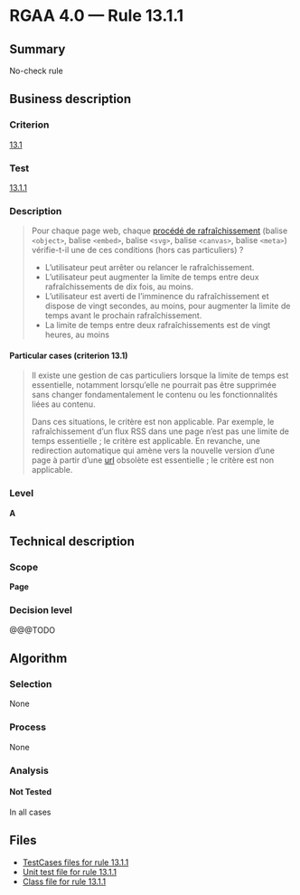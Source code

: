 # RGAA 4.0 — Rule 13.1.1

## Summary

No-check rule

## Business description

### Criterion

[13.1](https://www.numerique.gouv.fr/publications/rgaa-accessibilite/methode/criteres/#crit-13-1)

### Test

[13.1.1](https://www.numerique.gouv.fr/publications/rgaa-accessibilite/methode/criteres/#test-13-1-1)

### Description

> Pour chaque page web, chaque [procédé de rafraîchissement](https://www.numerique.gouv.fr/publications/rgaa-accessibilite/methode/glossaire/#procede-de-rafraichissement) (balise `<object>`, balise `<embed>`, balise `<svg>`, balise `<canvas>`, balise `<meta>`) vérifie-t-il une de ces conditions (hors cas particuliers) ?
> 
> * L’utilisateur peut arrêter ou relancer le rafraîchissement.
> * L’utilisateur peut augmenter la limite de temps entre deux rafraîchissements de dix fois, au moins.
> * L’utilisateur est averti de l’imminence du rafraîchissement et dispose de vingt secondes, au moins, pour augmenter la limite de temps avant le prochain rafraîchissement.
> * La limite de temps entre deux rafraîchissements est de vingt heures, au moins

#### Particular cases (criterion 13.1)

> Il existe une gestion de cas particuliers lorsque la limite de temps est essentielle, notamment lorsqu’elle ne pourrait pas être supprimée sans changer fondamentalement le contenu ou les fonctionnalités liées au contenu.
> 
> Dans ces situations, le critère est non applicable. Par exemple, le rafraîchissement d’un flux RSS dans une page n’est pas une limite de temps essentielle ; le critère est applicable. En revanche, une redirection automatique qui amène vers la nouvelle version d’une page à partir d’une [url](https://www.numerique.gouv.fr/publications/rgaa-accessibilite/methode/glossaire/#url) obsolète est essentielle ; le critère est non applicable.

### Level

**A**


## Technical description

### Scope

**Page**

### Decision level

@@@TODO


## Algorithm

### Selection

None

### Process

None

### Analysis

#### Not Tested

In all cases


## Files

- [TestCases files for rule 13.1.1](https://gitlab.com/asqatasun/Asqatasun/-/tree/master/rules/rules-rgaa4.0/src/test/resources/testcases/rgaa40/Rgaa40Rule130101/)
- [Unit test file for rule 13.1.1](https://gitlab.com/asqatasun/Asqatasun/-/blob/master/rules/rules-rgaa4.0/src/test/java/org/asqatasun/rules/rgaa40/Rgaa40Rule130101Test.java)
- [Class file for rule 13.1.1](https://gitlab.com/asqatasun/Asqatasun/-/blob/master/rules/rules-rgaa4.0/src/main/java/org/asqatasun/rules/rgaa40/Rgaa40Rule130101.java)


